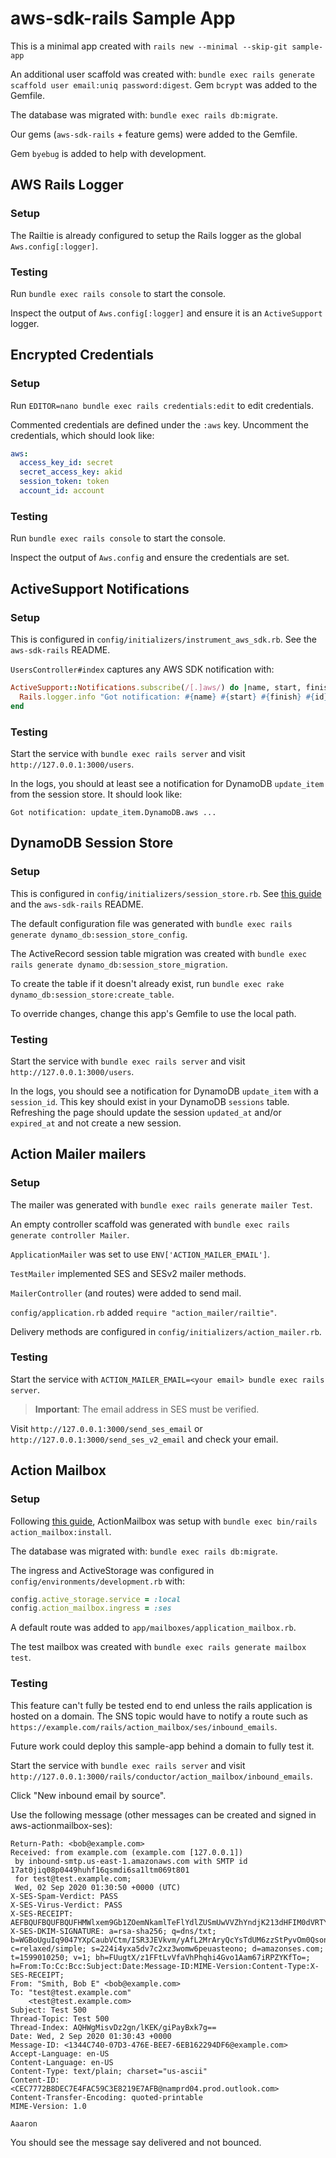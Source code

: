 # aws-sdk-rails Sample App

This is a minimal app created with `rails new --minimal --skip-git sample-app`

An additional user scaffold was created with: `bundle exec rails generate scaffold user email:uniq password:digest`. Gem `bcrypt` was added to the Gemfile.

The database was migrated with: `bundle exec rails db:migrate`.

Our gems (`aws-sdk-rails` + feature gems) were added to the Gemfile.

Gem `byebug` is added to help with development.

## AWS Rails Logger

### Setup

The Railtie is already configured to setup the Rails logger as the global `Aws.config[:logger]`.

### Testing

Run `bundle exec rails console` to start the console.

Inspect the output of `Aws.config[:logger]` and ensure it is an `ActiveSupport` logger.

## Encrypted Credentials

### Setup

Run `EDITOR=nano bundle exec rails credentials:edit` to edit credentials.

Commented credentials are defined under the `:aws` key. Uncomment the credentials, which should look like:

```yaml
aws:
  access_key_id: secret
  secret_access_key: akid
  session_token: token
  account_id: account
```

### Testing

Run `bundle exec rails console` to start the console.

Inspect the output of `Aws.config` and ensure the credentials are set.

## ActiveSupport Notifications

### Setup

This is configured in `config/initializers/instrument_aws_sdk.rb`. See the `aws-sdk-rails` README.

`UsersController#index` captures any AWS SDK notification with:

```ruby
ActiveSupport::Notifications.subscribe(/[.]aws/) do |name, start, finish, id, _payload|
  Rails.logger.info "Got notification: #{name} #{start} #{finish} #{id}"
end
```

### Testing

Start the service with `bundle exec rails server` and visit `http://127.0.0.1:3000/users`.

In the logs, you should at least see a notification for DynamoDB `update_item` from the session store.
It should look like:

```
Got notification: update_item.DynamoDB.aws ...
```

## DynamoDB Session Store

### Setup

This is configured in `config/initializers/session_store.rb`. See [this guide](https://guides.rubyonrails.org/configuring.html#config-session-store) and the `aws-sdk-rails` README.

The default configuration file was generated with `bundle exec rails generate dynamo_db:session_store_config`.

The ActiveRecord session table migration was created with `bundle exec rails generate dynamo_db:session_store_migration`.

To create the table if it doesn't already exist, run `bundle exec rake dynamo_db:session_store:create_table`.

To override changes, change this app's Gemfile to use the local path.

### Testing

Start the service with `bundle exec rails server` and visit `http://127.0.0.1:3000/users`.

In the logs, you should see a notification for DynamoDB `update_item` with a `session_id`. This key should exist in your DynamoDB `sessions` table. Refreshing the page should update the session `updated_at` and/or `expired_at` and not create a new session.

## Action Mailer mailers

### Setup

The mailer was generated with `bundle exec rails generate mailer Test`.

An empty controller scaffold was generated with `bundle exec rails generate controller Mailer`.

`ApplicationMailer` was set to use `ENV['ACTION_MAILER_EMAIL']`.

`TestMailer` implemented SES and SESv2 mailer methods.

`MailerController` (and routes) were added to send mail.

`config/application.rb` added `require "action_mailer/railtie"`.

Delivery methods are configured in `config/initializers/action_mailer.rb`.

### Testing

Start the service with `ACTION_MAILER_EMAIL=<your email> bundle exec rails server`.

> **Important**: The email address in SES must be verified.

Visit `http://127.0.0.1:3000/send_ses_email` or `http://127.0.0.1:3000/send_ses_v2_email` and check your email.

## Action Mailbox

### Setup

Following [this guide](https://guides.rubyonrails.org/action_mailbox_basics.html), ActionMailbox was setup with `bundle exec bin/rails action_mailbox:install`.

The database was migrated with: `bundle exec rails db:migrate`.

The ingress and ActiveStorage was configured in `config/environments/development.rb` with:

```ruby
config.active_storage.service = :local
config.action_mailbox.ingress = :ses
```

A default route was added to `app/mailboxes/application_mailbox.rb`.

The test mailbox was created with `bundle exec rails generate mailbox test`.

### Testing

This feature can't fully be tested end to end unless the rails application is hosted on a domain. The SNS topic would have to notify a route such as `https://example.com/rails/action_mailbox/ses/inbound_emails`.

Future work could deploy this sample-app behind a domain to fully test it.

Start the service with `bundle exec rails server` and visit `http://127.0.0.1:3000/rails/conductor/action_mailbox/inbound_emails`.

Click "New inbound email by source".

Use the following message (other messages can be created and signed in aws-actionmailbox-ses):

```
Return-Path: <bob@example.com>
Received: from example.com (example.com [127.0.0.1])
 by inbound-smtp.us-east-1.amazonaws.com with SMTP id 17at0jiq08p0449huhf16qsmdi6sa1ltm069t801
 for test@test.example.com;
 Wed, 02 Sep 2020 01:30:50 +0000 (UTC)
X-SES-Spam-Verdict: PASS
X-SES-Virus-Verdict: PASS
X-SES-RECEIPT: AEFBQUFBQUFBQUFHMWlxem9Gb1ZOemNkamlTeFlYdlZUSmUwVVZhYndjK213dHFIM0dVRTYwUlk1UlpBQVVVTXhQRUd1MTN6YTFJalp0TFdMZjhOOUZGSlJCYkxEV2craXhpOG02d2xDc2FtY2dNdVMvRE9QWWpNVkxBWVZzMyt5MHBTUXV5KzM5aDY1Vng5UnZsZTdTK2dGVDF5RVc1QndOd0xvbndNRlR3TDZjd2cxT2c2UVFQbVN2andMS09VM2R5elFrTGk3RnF0WXI3WDZ1alhkUzJxdzhzU1dwT3FPZEFsU0VNc3RpTWM0QStFZDB5RFd5SnpRelBJWnJjelZPRytudEVpNTc5dVZRUXMra2lrby9wOExhR3JqTi9xNkZnNHREN3BmSmVYS25Jeis2NDRyaEE9PQ==
X-SES-DKIM-SIGNATURE: a=rsa-sha256; q=dns/txt; b=WGBoUguIq9047YXpCaubVCtm/ISR3JEVkvm/yAfL2MrAryQcYsTdUM6zzStPyvOm0QsonOKsWJ0O2YyuQDX1dvBmggdeUqZq08laD+Xuy1L6ODm0O/EQE9wDitj0KqXxOgMr3oM7tpcTTGLcCgXERFZbmI+1ACeeA7fbylMasIM=; c=relaxed/simple; s=224i4yxa5dv7c2xz3womw6peuasteono; d=amazonses.com; t=1599010250; v=1; bh=FUugtX/z1FFtLvVfaVhPhqhi4Gvo1Aam67iRPZYKfTo=; h=From:To:Cc:Bcc:Subject:Date:Message-ID:MIME-Version:Content-Type:X-SES-RECEIPT;
From: "Smith, Bob E" <bob@example.com>
To: "test@test.example.com"
	<test@test.example.com>
Subject: Test 500
Thread-Topic: Test 500
Thread-Index: AQHWgMisvDz2gn/lKEK/giPayBxk7g==
Date: Wed, 2 Sep 2020 01:30:43 +0000
Message-ID: <1344C740-07D3-476E-BEE7-6EB162294DF6@example.com>
Accept-Language: en-US
Content-Language: en-US
Content-Type: text/plain; charset="us-ascii"
Content-ID: <CEC7772B8DEC7E4FAC59C3E8219E7AFB@namprd04.prod.outlook.com>
Content-Transfer-Encoding: quoted-printable
MIME-Version: 1.0

Aaaron
```

You should see the message say delivered and not bounced.